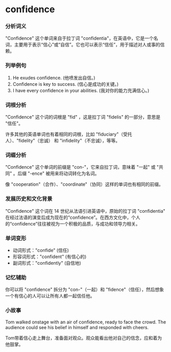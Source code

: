 # confidence

### 分析词义

  

"Confidence" 这个单词来自于拉丁词 "confidentia"，在英语中，它是一个名词，主要用于表示“信心”或“自信”。它也可以表示“信任”，用于描述对人或事的信赖。

  

### 列举例句

  

1.  He exudes confidence. (他喷发出自信。)
2.  Confidence is key to success. (信心是成功的关键。)
3.  I have every confidence in your abilities. (我对你的能力充满信心。)

  

### 词根分析

  

"Confidence" 这个词的词根是 "fid" ，这是拉丁词 "fidelis" 的一部分，意思是 "信任"。

  

许多其他的英语单词也有着相同的词根，比如 "fiduciary"（受托人）、"fidelity"（忠诚） 和 "infidelity"（不忠诚），等等。

  

### 词缀分析

  

"Confidence" 这个单词的前缀是 "con-"，它来自拉丁词，意味着 "一起" 或 "共同" 。后缀 "-ence" 被用来将动词转化为名词。

  

像 "cooperation"（合作）、"coordinate"（协同）这样的单词也有相同的前缀。

  

### 发展历史和文化背景

  

"Confidence" 这个词在 14 世纪从法语引进英语中，原始的拉丁词 "confidentia" 在经过法语的演变后成为现在的“confidence”。在西方文化中，个人的“confidence”往往被视为一个积极的品质，与成功和领导力相关。

  

### 单词变形

  

*   动词形式："confide" (信任)
*   形容词形式："confident" (有信心的)
*   副词形式："confidently" (自信地)

  

### 记忆辅助

  

你可以将 "confidence" 拆分为 "con-"（一起）和 "fidence"（信任），然后想象一个有信心的人可以让所有人都一起信任他。

  

### 小故事

  

Tom walked onstage with an air of confidence, ready to face the crowd. The audience could see his belief in himself and responded with cheers.

  

Tom带着信心走上舞台，准备面对观众。观众能看出他对自己的信念，应和着为他鼓掌。
